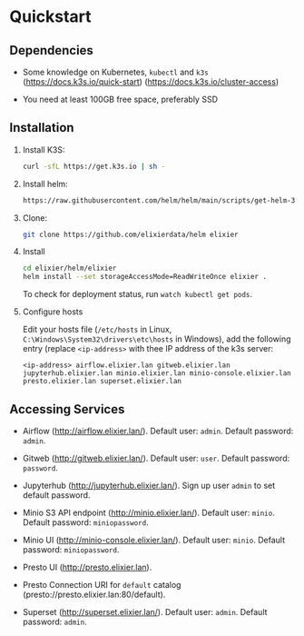 Quickstart
=============

Dependencies
-------------

- Some knowledge on Kubernetes, `kubectl` and `k3s` (https://docs.k3s.io/quick-start) (https://docs.k3s.io/cluster-access)

- You need at least 100GB free space, preferably SSD

Installation
--------------

1. Install K3S:

   ```bash
   curl -sfL https://get.k3s.io | sh -
   ```

2. Install helm:

   ```bash
   https://raw.githubusercontent.com/helm/helm/main/scripts/get-helm-3 | sh -
   ```

3. Clone:

   ```bash
   git clone https://github.com/elixierdata/helm elixier
   ```

4. Install

   ```bash
   cd elixier/helm/elixier 
   helm install --set storageAccessMode=ReadWriteOnce elixier .
   ```

   To check for deployment status, run  `watch kubectl get pods`. 

5. Configure hosts

   Edit your hosts file (`/etc/hosts` in Linux, `C:\Windows\System32\drivers\etc\hosts` in Windows), add the 
   following entry (replace `<ip-address>` with thee IP address of the k3s server:

   ```
   <ip-address> airflow.elixier.lan gitweb.elixier.lan jupyterhub.elixier.lan minio.elixier.lan minio-console.elixier.lan presto.elixier.lan superset.elixier.lan 
   ```

Accessing Services
-------------------

- Airflow (http://airflow.elixier.lan/). Default user: `admin`. Default password: `admin`.

- Gitweb (http://gitweb.elixier.lan/). Default user: `user`. Default password: `password`.

- Jupyterhub (http://jupyterhub.elixier.lan/). Sign up user `admin` to set default password.

- Minio S3 API endpoint (http://minio.elixier.lan/). Default user: `minio`. Default password: `miniopassword`.

- Minio UI (http://minio-console.elixier.lan/). Default user: `minio`. Default password: `miniopassword`.

- Presto UI (http://presto.elixier.lan).

- Presto Connection URI for `default` catalog (presto://presto.elixier.lan:80/default).

- Superset (http://superset.elixier.lan/). Default user: `admin`. Default password: `admin`.
